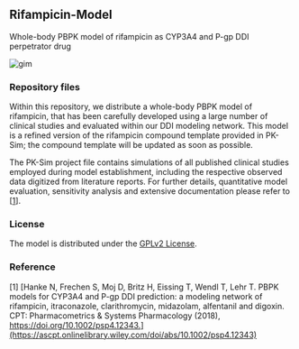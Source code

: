## Rifampicin-Model
Whole-body PBPK model of rifampicin as CYP3A4 and P-gp DDI perpetrator drug

![gim](https://github.com/Open-Systems-Pharmacology/Digoxin-Model/blob/master/DDI-Modeling-Network.png)


### Repository files
Within this repository, we distribute a whole-body PBPK model of rifampicin, that has been carefully developed using a large number of clinical studies and evaluated within our DDI modeling network. This model is a refined version of the rifampicin compound template provided in PK-Sim; the compound template will be updated as soon as possible. 

The PK-Sim project file contains simulations of all published clinical studies employed during model establishment, including the respective observed data digitized from literature reports. For further details, quantitative model evaluation, sensitivity analysis and extensive documentation please refer to [[1](#reference)].

### License
The model is distributed under the [GPLv2 License](https://github.com/Open-Systems-Pharmacology/Suite/blob/develop/LICENSE). 

### Reference
[1] [Hanke N, Frechen S, Moj D, Britz H, Eissing T, Wendl T, Lehr T. PBPK models for CYP3A4 and P-gp DDI prediction: a modeling network of rifampicin, itraconazole, clarithromycin, midazolam, alfentanil and digoxin. CPT: Pharmacometrics & Systems Pharmacology (2018), https://doi.org/10.1002/psp4.12343.](https://ascpt.onlinelibrary.wiley.com/doi/abs/10.1002/psp4.12343) 
